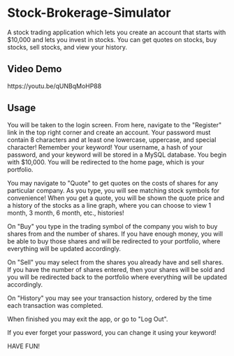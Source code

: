# Stock-Brokerage-Simulator
A stock trading application which lets you create an account that starts with $10,000 and lets you invest in stocks. You can get quotes on stocks, buy stocks, sell stocks, and view your history.

<h2> Video Demo </h2>
https://youtu.be/qUNBqMoHP88

<h2> Usage </h2>
You will be taken to the login screen. From here, navigate to the "Register" link in the top right corner and create an account. Your password must contain 8 characters and at least one lowercase, uppercase, and special character! Remember your keyword! Your username, a hash of your password, and your keyword will be stored in a MySQL database. You begin with $10,000. You will be redirected to the home page, which is your portfolio.

You may navigate to "Quote" to get quotes on the costs of shares for any particular company. As you type, you will see matching stock symbols for convenience! When you get a quote, you will be shown the quote price and a history of the stocks as a line graph, where you can choose to view 1 month, 3 month, 6 month, etc., histories!

On "Buy" you type in the trading symbol of the company you wish to buy shares from and the number of shares. If you have enough money, you will be able to buy those shares and will be redirected to your portfolio, where everything will be updated accordingly.

On "Sell" you may select from the shares you already have and sell shares. If you have the number of shares entered, then your shares will be sold and you will be redirected back to the portfolio where everything will be updated accordingly.

On "History" you may see your transaction history, ordered by the time each transaction was completed.
    
When finished you may exit the app, or go to "Log Out".

If you ever forget your password, you can change it using your keyword!

HAVE FUN!
